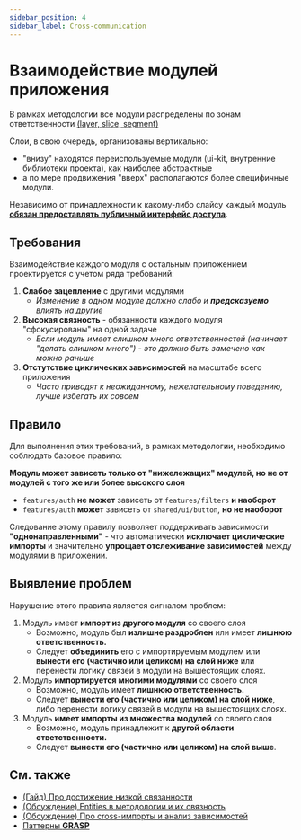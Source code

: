 ```yaml
---
sidebar_position: 4
sidebar_label: Cross-communication
---
```


# Взаимодействие модулей приложения

В рамках методологии все модули распределены по зонам ответственности [(layer, slice, segment)][refs-splitting]

Слои, в свою очередь, организованы вертикально:

- "внизу" находятся переиспользуемые модули (ui-kit, внутренние библиотеки проекта), как наиболее абстрактные
- а по мере продвижения "вверх" располагаются более специфичные модули.

Независимо от принадлежности к какому-либо слайсу каждый модуль [**обязан предоставлять публичный интерфейс доступа**][refs-public-api].

## Требования

Взаимодействие каждого модуля с остальным приложением проектируется с учетом ряда требований:

1. **Слабое зацепление** с другими модулями
    - *Изменение в одном модуле должно слабо и **предсказуемо** влиять на другие*
1. **Высокая связность** - обязанности каждого модуля "сфокусированы" на одной задаче
    - *Если модуль имеет слишком много ответственностей (начинает "делать слишком много") - это должно быть замечено как можно раньше*
1. **Отстутствие циклических зависимостей** на масштабе всего приложения
    - *Часто приводят к неожиданному, нежелательному поведению, лучше избегать их совсем*

## Правило

Для выполнения этих требований, в рамках методологии, необходимо соблюдать базовое правило:

**Модуль может зависеть только от "нижележащих" модулей, но не от модулей с того же или более высокого слоя**

- `features/auth` **не может** зависеть от `features/filters` **и наоборот**
- `features/auth` **может** зависеть от `shared/ui/button`, **но не наоборот**

Следование этому правилу позволяет поддерживать зависимости **"однонаправленными"** - что автоматически **исключает циклические импорты** и значительно **упрощает отслеживание зависимостей** между модулями в приложении.

## Выявление проблем

<!-- 
TODO После накопления опыта работы с методологией сделать этот блок более подробным
-->
Нарушение этого правила является сигналом проблем:

1. Модуль имеет **импорт из другого модуля** со своего слоя
    - Возможно, модуль был **излишне раздроблен** или имеет **лишнюю ответственность.**
    - Следует **объединить** его с импортируемым модулем или **вынести его (частично или целиком) на слой ниже** или перенести логику связей в модули на вышестоящих слоях.
1. Модуль **импортируется многими модулями** со своего слоя
    - Возможно, модуль имеет **лишнюю ответственность.**
    - Следует **вынести его (частично или целиком) на слой ниже**, либо перенести логику связей в модули на вышестоящих слоях.
1. Модуль **имеет импорты из множества модулей** со своего слоя
    - Возможно, модуль принадлежит к **другой области ответственности.**
    - Следует **вынести его (частично или целиком) на слой выше**.

## См. также

- [(Гайд) Про достижение низкой связанности][refs-low-coupling]
- [(Обсуждение) Entities в методологии и их связность](https://github.com/feature-sliced/documentation/discussions/49)
- [(Обсуждение) Про cross-импорты и анализ зависимостей](https://github.com/feature-sliced/documentation/discussions/65#discussioncomment-480822)
- [Паттерны **GRASP**](https://ru.wikipedia.org/wiki/GRASP)

[refs-public-api]: /docs/concepts/public-api
[refs-splitting]: /docs/concepts/app-splitting
[refs-low-coupling]: /docs/guides/low-coupling
